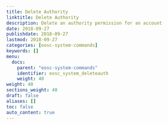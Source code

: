 ```yaml
---
title: Delete Authority
linktitle: Delete Authority
description: Delete an authority permission for an account
date: 2018-09-27
publishdate: 2018-09-27
lastmod: 2018-09-27
categories: [eosc-system-commands]
keywords: []
menu:
  docs:
    parent: "eosc-system-commands"
    identifier: eosc_system_deleteauth
    weight: 40
weight: 40
sections_weight: 40
draft: false
aliases: []
toc: false
auto_content: true
---
```

